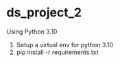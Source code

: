 # ds_project_2

Using Python 3.10

1. Setup a virtual env for python 3.10
2. pip install -r requirements.txt